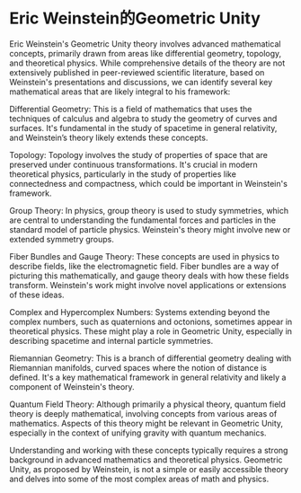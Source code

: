 # Eric Weinstein的Geometric Unity

Eric Weinstein's Geometric Unity theory involves advanced mathematical concepts, primarily drawn from areas like differential geometry, topology, and theoretical physics. While comprehensive details of the theory are not extensively published in peer-reviewed scientific literature, based on Weinstein's presentations and discussions, we can identify several key mathematical areas that are likely integral to his framework:

Differential Geometry: This is a field of mathematics that uses the techniques of calculus and algebra to study the geometry of curves and surfaces. It's fundamental in the study of spacetime in general relativity, and Weinstein’s theory likely extends these concepts.

Topology: Topology involves the study of properties of space that are preserved under continuous transformations. It's crucial in modern theoretical physics, particularly in the study of properties like connectedness and compactness, which could be important in Weinstein's framework.

Group Theory: In physics, group theory is used to study symmetries, which are central to understanding the fundamental forces and particles in the standard model of particle physics. Weinstein's theory might involve new or extended symmetry groups.

Fiber Bundles and Gauge Theory: These concepts are used in physics to describe fields, like the electromagnetic field. Fiber bundles are a way of picturing this mathematically, and gauge theory deals with how these fields transform. Weinstein's work might involve novel applications or extensions of these ideas.

Complex and Hypercomplex Numbers: Systems extending beyond the complex numbers, such as quaternions and octonions, sometimes appear in theoretical physics. These might play a role in Geometric Unity, especially in describing spacetime and internal particle symmetries.

Riemannian Geometry: This is a branch of differential geometry dealing with Riemannian manifolds, curved spaces where the notion of distance is defined. It's a key mathematical framework in general relativity and likely a component of Weinstein's theory.

Quantum Field Theory: Although primarily a physical theory, quantum field theory is deeply mathematical, involving concepts from various areas of mathematics. Aspects of this theory might be relevant in Geometric Unity, especially in the context of unifying gravity with quantum mechanics.

Understanding and working with these concepts typically requires a strong background in advanced mathematics and theoretical physics. Geometric Unity, as proposed by Weinstein, is not a simple or easily accessible theory and delves into some of the most complex areas of math and physics.
